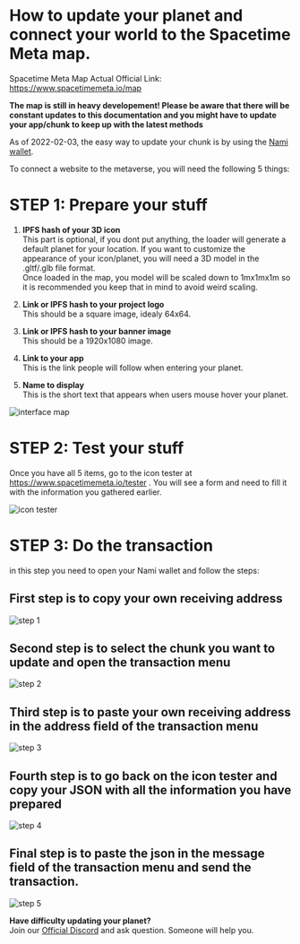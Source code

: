 # How to update your planet and connect your world to the Spacetime Meta map.

Spacetime Meta Map Actual Official Link: https://www.spacetimemeta.io/map

**The map is still in heavy developement! Please be aware that there will be constant updates to this documentation and you might have to update your app/chunk to keep up with the latest methods**

As of 2022-02-03, the easy way to update your chunk is by using the [Nami wallet](https://namiwallet.io/).

To connect a website to the metaverse, you will need the following 5 things:

# STEP 1: Prepare your stuff

1. **IPFS hash of your 3D icon**  
This part is optional, if you dont put anything, the loader will generate a default planet for your location.
If you want to customize the appearance of your icon/planet, you will need a 3D model in the .gltf/.glb file format.  
Once loaded in the map, you model will be scaled down to 1mx1mx1m so it is recommended you keep that in mind to avoid weird scaling.  

2. **Link or IPFS hash to your project logo**  
This should be a square image, idealy 64x64.

3. **Link or IPFS hash to your banner image**  
This should be a 1920x1080 image.

4. **Link to your app**  
This is the link people will follow when entering your planet.

5. **Name to display**  
This is the short text that appears when users mouse hover your planet.

![interface map](https://raw.githubusercontent.com/Spacetime-Meta/documentation/main/src/map_interface_components.png)

# STEP 2: Test your stuff

Once you have all 5 items, go to the icon tester at https://www.spacetimemeta.io/tester . You will see a form and need to fill it with the information you gathered earlier.

![icon tester](https://raw.githubusercontent.com/Spacetime-Meta/documentation/main/src/info_menu.png)

# STEP 3: Do the transaction

in this step you need to open your Nami wallet and follow the steps:  

## First step is to copy your own receiving address  
![step 1](https://raw.githubusercontent.com/Spacetime-Meta/documentation/main/src/step1.png)  

## Second step is to select the chunk you want to update and open the transaction menu  
![step 2](https://raw.githubusercontent.com/Spacetime-Meta/documentation/main/src/step2.png)  

## Third step is to paste your own receiving address in the address field of the transaction menu  
![step 3](https://raw.githubusercontent.com/Spacetime-Meta/documentation/main/src/step3.png)  

## Fourth step is to go back on the icon tester and copy your JSON with all the information you have prepared  
![step 4](https://raw.githubusercontent.com/Spacetime-Meta/documentation/main/src/step4.png)  

## Final step is to paste the json in the message field of the transaction menu and send the transaction.  
![step 5](https://raw.githubusercontent.com/Spacetime-Meta/documentation/main/src/step5.png)  

**Have difficulty updating your planet?**  
Join our [Official Discord](https://discord.gg/wtRMBXw2bd) and ask question. Someone will help you.

